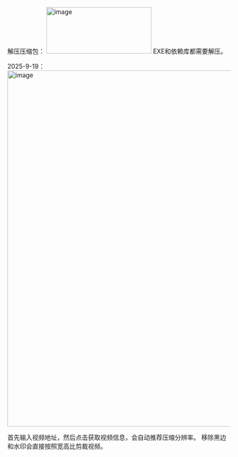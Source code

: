 解压压缩包：
<img width="237" height="105" alt="image" src="https://github.com/user-attachments/assets/04907915-0ea8-4c45-8d1b-4204d4ee5074" />
EXE和依赖库都需要解压。

2025-9-19：
<img width="952" height="804" alt="image" src="https://github.com/user-attachments/assets/92897d00-75ff-4ac9-a4f7-d9f52327b3e8" />

首先输入视频地址，然后点击获取视频信息，会自动推荐压缩分辨率。
移除黑边和水印会直接按照宽高比剪裁视频。
